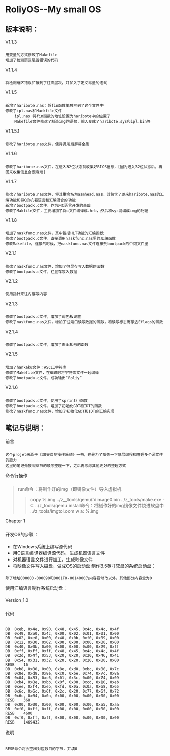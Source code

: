 RoliyOS--My small OS
=======
版本说明：
--------
V1.1.3
###
	用变量的方式修改了Makefile
	增加了检测扇区是否错误的代码
V1.1.4
###
	将检测扇区错误扩展到了柱面层次，并加入了定义常量的语句
V1.1.5
###
	新增了haribote.nas：将fin函数单独写到了这个文件中
	修改了ipl.nas和Mackfile文件
		ipl.nas 将fin函数的地址设置为haribote中的位置了
		Makefile文件修改了制造img的语句，输入变成了haribote.sys和ipl.bin等
V1.1.5.1
###
	修改了haribote.nas文件，使得调用后屏幕全黑
V1.1.6
###
	修改了haribote.nas文件，在进入32位状态前收集好BIOS信息，[因为进入32位状态后，再回来收集信息会很麻烦]
V1.1.7
###
	修改了haribote.nas文件，将其重命名为asmhead.nas，其包含了原来haribote.nas的汇编功能和将C的机器语言和汇编混合的功能
	新增了bootpack.c文件，作为用C语言开发的基础
	修改了Makfile文件，主要增加了将c文件编译成.hrb，然后和sys混编成img的处理
V1.1.8
###
	增加了naskfunc.nas文件，其中包括HLT功能的汇编函数
	修改了bootpack.c文件，直接调用naskfunc.nas里的汇编函数
	修改Makefile，连接的时候，把naskfunc.nas文件连接到bootpack的中间文件里
V2.1.1
###
	修改了naskfunc.nas文件，增加了往显存写入数据的函数
	修改了bootpack.c文件，往显存写入数据
V2.1.2
###
	使用指针来往内存写内容
V2.1.3
###
	修改了bootpack.c文件，增加了调色板设置
	修改了naskfunc.nas文件，增加了往端口读写数据的函数，和读写标志寄存去Eflags的函数
V2.1.4
###
	修改了bootpack.c文件，增加了画出矩形的函数
V2.1.5
###
	增加了hankaku文件：ASCII字符库
	修改了Makefile文件，在编译时将字符库文件一起编译
	修改了bootpack.c文件，成功输出“Roliy”
V2.1.6
###
	修改了bootpack.c文件，使用了sprint()函数
	修改了bootpack.c文件，增加了初始化GDT和IDT的函数
	修改了naskfunc.nas文件，增加了初始化GDT和IDT的汇编实现
笔记与说明：
--------
前言
###
	这个projet来源于《30天自制操作系统》一书，也是为了锻炼一下底层编程和管理多个源文件的能力
	这里的笔记先按照章节的顺序整理一下，之后再考虑其他更好的整理方式
命令行操作
###
>run命令：将制作好的img（即镜像文件）导入虚拟机
>>copy %.img ../z__tools/qemu/fdimage0.bin
>>../z_tools/make.exe -C ../z_tools/qemu
>install命令：将制作好的img镜像文件烧进软盘中
>>../z_tools/imgtol.com w a: %.img

Chapter 1
###
开发OS的步骤：
####
* 在Windows系统上编写源代码
* 用C语言编译器编译源代码，生成机器语言文件
* 对机器语言文件进行加工，生成映像文件
* 将映像文件写入磁盘，做成OS的启动盘
制作3.5英寸软盘的系统启动盘：
####
	除了地址000000-000090和0001F0-0014000的内容要修改以外，其他部分内容全为0
使用汇编语言制作系统启动盘：
####
Version_1.0
#####
代码
######
	DB	0xeb, 0x4e, 0x90, 0x48, 0x45, 0x4c, 0x4c, 0x4f
	DB	0x49, 0x50, 0x4c, 0x00, 0x02, 0x01, 0x01, 0x00
	DB	0x02, 0xe0, 0x00, 0x40, 0x0b, 0xf0, 0x09, 0x00
	DB	0x12, 0x00, 0x02, 0x00, 0x00, 0x00, 0x00, 0x00
	DB	0x40, 0x0b, 0x00, 0x00, 0x00, 0x00, 0x29, 0xff
	DB	0xff, 0xff, 0xff, 0x48, 0x45, 0x4c, 0x4c, 0x4f
	DB	0x2d, 0x4f, 0x53, 0x20, 0x20, 0x20, 0x46, 0x41
	DB	0x54, 0x31, 0x32, 0x20, 0x20, 0x20, 0x00, 0x00
	RESB	16
	DB	0xb8, 0x00, 0x00, 0x8e, 0xd0, 0xbc, 0x00, 0x7c
	DB	0x8e, 0xd8, 0x8e, 0xc0, 0xbe, 0x74, 0x7c, 0x8a
	DB	0x04, 0x83, 0xc6, 0x01, 0x3c, 0x00, 0x74, 0x09
	DB	0xb4, 0x0e, 0xbb, 0x0f, 0x00, 0xcd, 0x10, 0xeb
	DB	0xee, 0xf4, 0xeb, 0xfd, 0x0a, 0x0a, 0x68, 0x65
	DB	0x6c, 0x6c, 0x6f, 0x2c, 0x20, 0x77, 0x6f, 0x72
	DB	0x6c, 0x64, 0x0a, 0x00, 0x00, 0x00, 0x00, 0x00
	RESB	368
	DB	0x00, 0x00, 0x00, 0x00, 0x00, 0x00, 0x55, 0xaa
	DB	0xf0, 0xff, 0xff, 0x00, 0x00, 0x00, 0x00, 0x00
	RESB	4600
	DB	0xf0, 0xff, 0xff, 0x00, 0x00, 0x00, 0x00, 0x00
	RESB	1469432
说明
######
	RESB命令将会空出对应数目的字节，并填0

